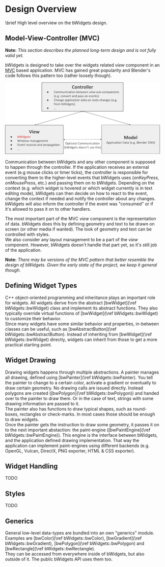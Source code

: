 # Design Overview

\brief High level overview on the bWidgets design.

## Model-View-Controller (MVC)

**Note:** _This section describes the planned long-term design and is not fully
valid yet._

bWidgets is designed to take over the widgets related _view_ component in an
[MVC](https://en.wikipedia.org/wiki/Model%E2%80%93view%E2%80%93controller)
based application. MVC has gained great popularity and Blender's code follows
this pattern too (rather loosely though).

![](bwidgets_mvc.png)

Communication between bWidgets and any other component is supposed to happen
through the controller. If the application receives an external event (e.g mouse
clicks or timer ticks), the controller is responsible for converting them to the
higher-level events that bWidgets uses (_onKeyPress_, _onMousePress_, etc.) and
passing them on to bWidgets. Depending on the context (e.g. which widget is
hovered or which widget currently is in text editing mode), bWidgets can then
decide on how to react to the event, change the context if needed and notify the
controller about any changes. bWidgets will also inform the controller if the
event was "consumed" or if it's allowed to pass it on to other handlers.

The most important part of the MVC _view_ component is the representation of
data. bWidgets does this by defining geometry and text to be drawn on screen (or
other media if wanted). The look of geometry and text can be controlled with
styles.<br/>
We also consider any layout management to be a part of the _view_ component.
However, bWidgets doesn't handle that part yet, so it's still job of the
application.

**Note:**
_There may be versions of the MVC pattern that better resemble the design of
bWidgets. Given the early state of the project, we keep it general though._

## Defining Widget Types

C++ object-oriented programming and inheritance plays an important role for
widgets. All widgets derive from the abstract
[bwWidget](\ref bWidgets::bwWidget) class and implement its abstract functions.
They also typically override virtual functions of
[bwWidget](\ref bWidgets::bwWidget) to customize their behavior.<br/>
Since many widgets have some similar behavior and properties, in-between classes
can be useful, such as [bwAbstractButton](\ref bWidgets::bwAbstractButton).
Instead of inheriting from [bwWidget](\ref bWidgets::bwWidget) directly, widgets
can inherit from those to get a more practical starting point.

## Widget Drawing

Drawing widgets happens through multiple abstractions. A painter manages all
drawing, defined using [bwPainter](\ref bWidgets::bwPainter). You tell the
painter to change to a certain color, activate a gradient or eventually to draw
certain geometry. No drawing calls are issued directly. Instead polygons are
created ([bwPolygon](\ref bWidgets::bwPolygon)) and handed over to the painter
to draw them. Or in the case of text, strings with some drawing information are
passed to it.<br/>
The painter also has functions to draw typical shapes, such as round-boxes,
rectangles or check-marks. In most cases those should be enough to draw
widgets.<br/>
Once the painter gets the instruction to draw some geometry, it passes it on to
the next important abstaction: the paint-engine
([bwPaintEngine](\ref bWidgets::bwPaintEngine)). This engine is the interface
between bWidgets, and the application defined drawing implementation. That way
the application can implement paint-engines using different backends (e.g.
OpenGL, Vulcan, DirectX, PNG exporter, HTML & CSS exporter).

## Widget Handling

TODO

## Styles

TODO

## Generics

General low-level data-types are bundled into an own "generics" module. Examples
are [bwColor](\ref bWidgets::bwColor), [bwGradient](\ref bWidgets::bwGradient),
[bwPolygon](\ref bWidgets::bwPolygon) and
[bwRectangle](\ref bWidgets::bwRectangle).<br/>
They can be accessed from everywhere inside of bWidgets, but also outside of it.
The public bWidgets API uses them too.
